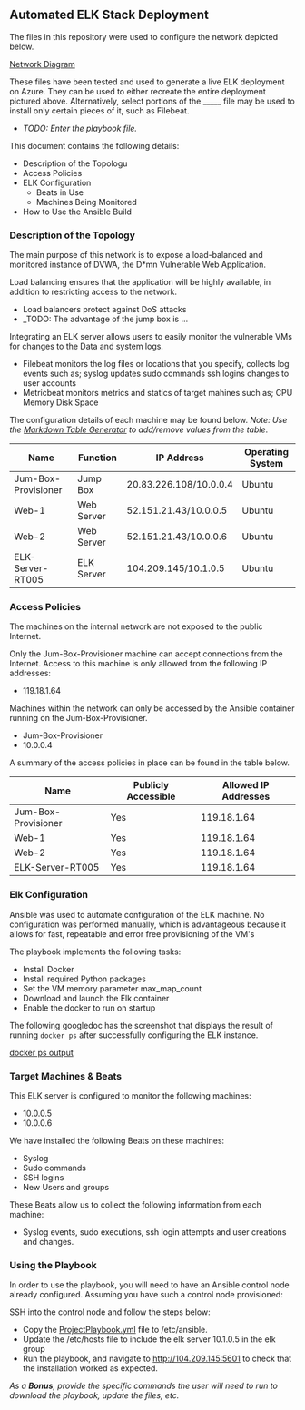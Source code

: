 ## Automated ELK Stack Deployment

The files in this repository were used to configure the network depicted below.

[Network Diagram](Images/Project1.png)

These files have been tested and used to generate a live ELK deployment on Azure. They can be used to either recreate the entire deployment pictured above. Alternatively, select portions of the _____ file may be used to install only certain pieces of it, such as Filebeat.

  - _TODO: Enter the playbook file._

This document contains the following details:
- Description of the Topologu
- Access Policies
- ELK Configuration
  - Beats in Use
  - Machines Being Monitored
- How to Use the Ansible Build


### Description of the Topology

The main purpose of this network is to expose a load-balanced and monitored instance of DVWA, the D*mn Vulnerable Web Application.

Load balancing ensures that the application will be highly available, in addition to restricting access to the network.
- Load balancers protect against DoS attacks
- _TODO: The advantage of the jump box is ...

Integrating an ELK server allows users to easily monitor the vulnerable VMs for changes to the Data and system logs.
- Filebeat monitors the log files or locations that you specify, collects log events such as;
 	syslog updates
	sudo commands
	ssh logins
	changes to user accounts
- Metricbeat monitors metrics and statics of target mahines such as;
	CPU
	Memory
	Disk Space

The configuration details of each machine may be found below.
_Note: Use the [Markdown Table Generator](http://www.tablesgenerator.com/markdown_tables) to add/remove values from the table_.

| Name                | Function   | IP Address             | Operating System |
|---------------------|------------|------------------------|------------------|
| Jum-Box-Provisioner | Jump Box   | 20.83.226.108/10.0.0.4 | Ubuntu           |
| Web-1               | Web Server | 52.151.21.43/10.0.0.5  | Ubuntu           |
| Web-2               | Web Server | 52.151.21.43/10.0.0.6  | Ubuntu           |
| ELK-Server-RT005    | ELK Server | 104.209.145/10.1.0.5   | Ubuntu           |

### Access Policies

The machines on the internal network are not exposed to the public Internet. 

Only the Jum-Box-Provisioner machine can accept connections from the Internet. Access to this machine is only allowed from the following IP addresses:
- 119.18.1.64

Machines within the network can only be accessed by the Ansible container running on the Jum-Box-Provisioner.
- Jum-Box-Provisioner
- 10.0.0.4

A summary of the access policies in place can be found in the table below.

| Name                | Publicly Accessible | Allowed IP Addresses |
|---------------------|---------------------|----------------------|
| Jum-Box-Provisioner | Yes                 | 119.18.1.64          |
| Web-1               | Yes                 | 119.18.1.64          |
| Web-2               | Yes                 | 119.18.1.64          |
| ELK-Server-RT005    | Yes                 | 119.18.1.64          |

### Elk Configuration

Ansible was used to automate configuration of the ELK machine. No configuration was performed manually, which is advantageous because it allows for fast, repeatable and error free provisioning of the VM's

The playbook implements the following tasks:
- Install Docker
- Install required Python packages
- Set the VM memory parameter max_map_count
- Download and launch the Elk container
- Enable the docker to run on startup

The following googledoc has the screenshot that displays the result of running `docker ps` after successfully configuring the ELK instance.

[docker ps output](Images/docker_ps.PNG)

### Target Machines & Beats
This ELK server is configured to monitor the following machines:
- 10.0.0.5
- 10.0.0.6 

We have installed the following Beats on these machines:
- Syslog
- Sudo commands
- SSH logins
- New Users and groups

These Beats allow us to collect the following information from each machine:
- Syslog events, sudo executions, ssh login attempts and user creations and changes.

### Using the Playbook
In order to use the playbook, you will need to have an Ansible control node already configured. Assuming you have such a control node provisioned: 

SSH into the control node and follow the steps below:
- Copy the [ProjectPlaybook.yml](Ansible/ProjectPlaybook.yml) file to /etc/ansible.
- Update the /etc/hosts file to include the elk server 10.1.0.5 in the elk group
- Run the playbook, and navigate to http://104.209.145:5601 to check that the installation worked as expected.

_As a **Bonus**, provide the specific commands the user will need to run to download the playbook, update the files, etc._